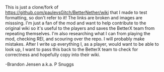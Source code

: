 This is just a clone/fork of https://github.com/paulevsGitch/BetterNether/wiki that I made to test formatting, so don't refer to it!
The links are broken and images are misssing. I'm just a fan of the mod and want to help contribute to the original wiki so it's useful to the players and saves the BetterX team from repeating themselves.
I'm also researching what I can from playing the mod, checking REI, and scouring over the repo. I will probably make mistakes.
After I write up everything I, as a player, would want to be able to look up, I want to pass this back to the BetterX team to check for correctness and hopefully copy into their wiki.

-Brandon Jensen a.k.a. P Snuggs
